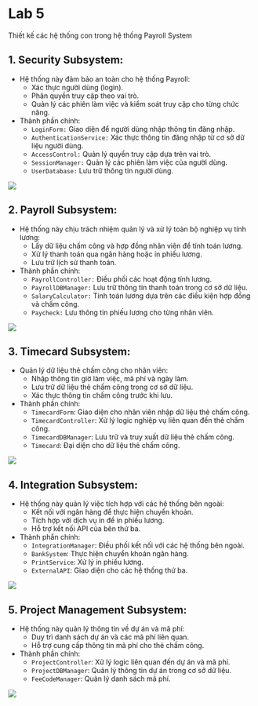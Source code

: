 # Lab 5
Thiết kế các hệ thống con trong hệ thống Payroll System
## 1. Security Subsystem:
- Hệ thống này đảm bảo an toàn cho hệ thống Payroll:
   + Xác thực người dùng (login).
   + Phân quyền truy cập theo vai trò.
   + Quản lý các phiên làm việc và kiểm soát truy cập cho từng chức năng.
- Thành phần chính:
  + `LoginForm:` Giao diện để người dùng nhập thông tin đăng nhập.
  + `AuthenticationService:` Xác thực thông tin đăng nhập từ cơ sở dữ liệu người dùng.
  + `AccessControl:` Quản lý quyền truy cập dựa trên vai trò.
  + `SessionManager:` Quản lý các phiên làm việc của người dùng.
  + `UserDatabase:` Lưu trữ thông tin người dùng.
    
![](https://www.planttext.com/api/plantuml/png/X9C_JiCm5CRtdCBgL2HwWGXLXI8GWag8mW5Snqgi9i_1Te8gn80Oc3a0WWuiI9KOM6W6XbJSmoVW2jX9q_z0bYJFdt_Vb_VYx-op9HKMAeb2H_OP8C4bTKY8fKGdt6Tmm4M4hXrahqHI0JYYBkegmS0lgx7HNd7XBLTbqekOgc-vAENCSswSANGtKG45nGXMZ4ENYfGHMXcaE6GULhGjg6T5E9JrLTFjDKFZiSTvI36K5BFCV3WpbMBpqQ9m6d4UXn0gPPk34ZoiOf20aluf5H4p90vrixHWZubDli5y1ktIOby70_QfgAX5dwTBwy6ABXKw2bwbakLzNJYpkZ2SVQnm3ykgYmtBbYxgu7YdocnbpHBlKsNVrlfgqBPkqVF1DnhDNoRcejgXpaOCgI1_1nyfy-zC7YPtvX42FHx5DMVpHejSIcr8vo8Pe5IFNs0H1_xNcyuU6VBo3_3_uYrFqKRBXu0kau7ERWtIqib_cLQ6PY37WSwUp0VgyP2ZE63vAw0mVuvGodHsJsfEoupA7fmV0000__y30000)

## 2. Payroll Subsystem:
- Hệ thống này chịu trách nhiệm quản lý và xử lý toàn bộ nghiệp vụ tính lương:
  + Lấy dữ liệu chấm công và hợp đồng nhân viên để tính toán lương.
  + Xử lý thanh toán qua ngân hàng hoặc in phiếu lương.
  + Lưu trữ lịch sử thanh toán.
- Thành phần chính:
  + `PayrollController:` Điều phối các hoạt động tính lương.
  + `PayrollDBManager:` Lưu trữ thông tin thanh toán trong cơ sở dữ liệu.
  + `SalaryCalculator:` Tính toán lương dựa trên các điều kiện hợp đồng và chấm công.
  + `Paycheck:` Lưu thông tin phiếu lương cho từng nhân viên.

![](https://www.planttext.com/api/plantuml/png/T5BBQi905DtdAowk8YZTXo9ItGWLYWfTJvDB4fpC3VEGXj9rlyD5bwMkTU52y3_o1Vs59eunZQcpo8HpppdtpfdvsUs7IZEfJS8TjOm5I5Be-9mf1KyiayJvY8GkTvJmva2vKaa-AdMkkrqFLXG7jXQYGCaq5aK_Gd_fOf9ooX0dWGTpBMCH5logwhmxpMRZXoaJBBpqwgSMdw5FCb0UJ5bwRsrwbSRM1hQ_OYjiuAuyRLwJVJMpRafkpLnJwi7dZ3EPZHZt3MUQBY7vPmGjmOt8IFLCSec5QK3cXMCFIf1diu9LOTtgvyfbH4aIAnMJS1NZg6eF-Q_wRx2dgAkvscUpE4l82DtiNeG_FhcNtzAo_IJw_K7xxZpeF1utvcuXJGQl9jz-QWZotJVmEDzzcCuDdrQKXS_Yy2KYq7HO2-37pN4jmblooqbBMRvT4wHHd6_tfXOEKGJbK_y5003__mC0)

## 3. Timecard Subsystem:
- Quản lý dữ liệu thẻ chấm công cho nhân viên:
   + Nhập thông tin giờ làm việc, mã phí và ngày làm.
   + Lưu trữ dữ liệu thẻ chấm công trong cơ sở dữ liệu.
   + Xác thực thông tin chấm công trước khi lưu.
- Thành phần chính:
   + `TimecardForm`: Giao diện cho nhân viên nhập dữ liệu thẻ chấm công.
   + `TimecardController`: Xử lý logic nghiệp vụ liên quan đến thẻ chấm công.
   + `TimecardDBManager`: Lưu trữ và truy xuất dữ liệu thẻ chấm công.
   + `Timecard`: Đại diện cho dữ liệu thẻ chấm công.

![](https://www.planttext.com/api/plantuml/png/j5F1IWCn4BtdAuQUsaD_O95Isg8Kwic2vtGpRaEJZ2JPYeWVqRCd4Oz23vww1mzA_sE_m5ymIvjgw-91COUGpBnvxp6Jl1SlNUUvzRbMpCsa0KiEMQguSp2M6bDknJ5P3JSCgeNwKj4rub0aSEQjDDacVaLsDk0U4wZsJMnAkNNd8O41B2YVg6tY0h5F0lSPN3xHqZTR2Sn92dRB3bpqoNXBIg6DNkPSIH7K8g8PBZpP5GIc7f52RhO2VFu3j5vqq3lbXcSxpRRV9bm28-dyKGHsDXeP-XXnpU-zQjLN_SPPR48qT3YGVnbKSB7tADhjJjry4cYSbCMJ13zzVJPPy6Z2iLmLa8RzKKDQXHkiflGhusVp0-5elSp_o5VHZClLFO4kYpi9RukoM0IJwsLPF0JQY6kmBXfH_OWF0000__y30000)

## 4. Integration Subsystem:
- Hệ thống này quản lý việc tích hợp với các hệ thống bên ngoài:
   + Kết nối với ngân hàng để thực hiện chuyển khoản.
   + Tích hợp với dịch vụ in để in phiếu lương.
   + Hỗ trợ kết nối API của bên thứ ba.
- Thành phần chính:
   + `IntegrationManager`: Điều phối kết nối với các hệ thống bên ngoài.
   + `BankSystem`: Thực hiện chuyển khoản ngân hàng.
   + `PrintService`: Xử lý in phiếu lương.
   + `ExternalAPI`: Giao diện cho các hệ thống thứ ba.

![](https://www.planttext.com/api/plantuml/png/Z9A_JiCm4CRtFCMfKv3e2sH0fH987IXLMudvOX-9gMC7swce43C34pCB0Z4my0GP6FeaVG9U0Rj_89LQX0VxVFBz_7rdVzMV7UlGkAgGaPq81KPRYfX4Qw6d76K6dT3g31LcPE0sWZ0iAJxMNLIJcAF310OuCrhA8J5j-442NQqbeMgU7XZXUUO_1M9zCLq8bnyFUZ6Meey59J1odf8TmWfodbuHSxvwgWMFxgArxg1hDBEEYerUPr3PIpAdbU8sHiPqfLo_Ab8olqmiGZO1hgjKKaFJ3tXfOKHcAXXjq6N8UJSi9pQ9gIYbdX7r-1_SRRKdDxuh2gNtsMplaAuhiYxsOQb5gD_ZVPKEl1tlrMuVDTkHG6iy_s0vv8lwjOJfeduIeBBvYu9y_goorZx6blET5Bwe7tpARzxy--q5DTtkvFZu7foV7rMsNDyXnLRKyNq8V_GR003__mC0)

## 5. Project Management Subsystem:
- Hệ thống này quản lý thông tin về dự án và mã phí:
   + Duy trì danh sách dự án và các mã phí liên quan.
   + Hỗ trợ cung cấp thông tin mã phí cho thẻ chấm công.
- Thành phần chính:
   + `ProjectController`: Xử lý logic liên quan đến dự án và mã phí.
   + `ProjectDBManager`: Quản lý thông tin dự án trong cơ sở dữ liệu.
   + `FeeCodeManager`: Quản lý danh sách mã phí.

![](https://www.planttext.com/api/plantuml/png/T5B1IiD04BtlLmmvHJ1u3n9A6uH2Ae9Vi6J7k9hiXfrjeOWV8-9HqAizU0Zu7_q2Vy74R6AJs1oMvBqtcVTczdltEIFBZLqNEQDxgS1eGfRcd0YkZBx3r2wqiaRdEHfuOD0y6Lh7aNyIGYB9dZiWwXKNY0ijaFooPPOYX6jhfCgwalOhOezis32UhxZYMTylS7-WOwqSCDyknR_T7D_gYM_G0PsuLzJQZPRYpv4BCV9puwA5iEAbYt4ANPpH06AqNERakw83M-tB97utvKcI0Np92nmIjQ7KoD9AhOR4xu9ZRcjzSxOWAd40rHwcsmw2QBgI4Bna__6oFKk-tjOWzhjtg9wKTwHyDB-k68hg6ShRwjLZizf8S_b-0000__y30000)
